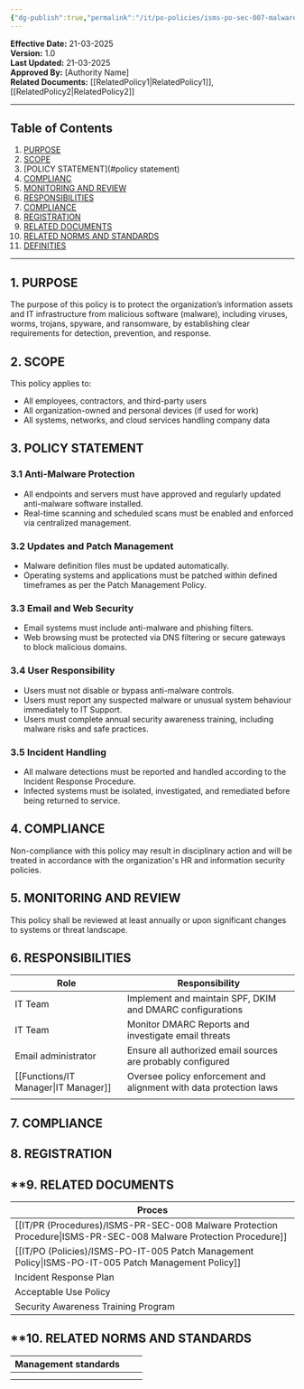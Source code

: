 ```yaml
---
{"dg-publish":true,"permalink":"/it/po-policies/isms-po-sec-007-malware-protection-policy/","noteIcon":"default"}
---
```


 
**Effective Date:** 21-03-2025  
**Version:** 1.0  
**Last Updated:** 21-03-2025  
**Approved By:** [Authority Name]  
**Related Documents:** [[RelatedPolicy1\|RelatedPolicy1]], [[RelatedPolicy2\|RelatedPolicy2]]  

---
## **Table of Contents**  
1. [PURPOSE](#purpose)  
2. [SCOPE](#scope)  
3. [POLICY STATEMENT](#policy statement)  
4. [COMPLIANC](#roles-and-responsibilities)  
5. [MONITORING AND REVIEW](#dmarc)  
6. [RESPONSIBILITIES](#responsibilities)  
7. [COMPLIANCE](#compliance)  
8. [REGISTRATION](#registrations)  
9. [RELATED DOCUMENTS](#appendices) 
10. [RELATED NORMS AND STANDARDS](#appendices) 
11. [DEFINITIES](#DEFINITIES) 
---
## **1. PURPOSE**  

The purpose of this policy is to protect the organization’s information assets and IT infrastructure from malicious software (malware), including viruses, worms, trojans, spyware, and ransomware, by establishing clear requirements for detection, prevention, and response.
## **2. SCOPE**

This policy applies to:

- All employees, contractors, and third-party users
- All organization-owned and personal devices (if used for work)
- All systems, networks, and cloud services handling company data  
 
## **3. POLICY STATEMENT** 
 
### 3.1 Anti-Malware Protection

- All endpoints and servers must have approved and regularly updated anti-malware software installed.
- Real-time scanning and scheduled scans must be enabled and enforced via centralized management.

### 3.2 Updates and Patch Management

- Malware definition files must be updated automatically.
- Operating systems and applications must be patched within defined timeframes as per the Patch Management Policy.

### 3.3 Email and Web Security

- Email systems must include anti-malware and phishing filters.
- Web browsing must be protected via DNS filtering or secure gateways to block malicious domains.

### 3.4 User Responsibility

- Users must not disable or bypass anti-malware controls.
- Users must report any suspected malware or unusual system behaviour immediately to IT Support.
- Users must complete annual security awareness training, including malware risks and safe practices.

### 3.5 Incident Handling

- All malware detections must be reported and handled according to the Incident Response Procedure.
- Infected systems must be isolated, investigated, and remediated before being returned to service.
## **4. COMPLIANCE**

Non-compliance with this policy may result in disciplinary action and will be treated in accordance with the organization's HR and information security policies.
## **5.  MONITORING AND REVIEW**

This policy shall be reviewed at least annually or upon significant changes to systems or threat landscape.

## **6. RESPONSIBILITIES**

| **Role**            | **Responsibility**                                                 |
| ------------------- | ------------------------------------------------------------------ |
| IT Team             | Implement and maintain SPF, DKIM and DMARC configurations          |
| IT Team             | Monitor DMARC Reports and investigate email threats                |
| Email administrator | Ensure all authorized email sources are probably configured        |
| [[Functions/IT Manager\|IT Manager]]      | Oversee policy enforcement and alignment with data protection laws |
|                     |                                                                    |

## **7. COMPLIANCE**  


## **8. REGISTRATION**  


## **9. RELATED DOCUMENTS  

| Proces                                    |
| ----------------------------------------- |
| [[IT/PR (Procedures)/ISMS-PR-SEC-008 Malware Protection Procedure\|ISMS-PR-SEC-008 Malware Protection Procedure]]   |
| [[IT/PO (Policies)/ISMS-PO-IT-005 Patch Management Policy\|ISMS-PO-IT-005 Patch Management Policy]] |
| Incident Response Plan                    |
| Acceptable Use Policy                     |
| Security Awareness Training Program       |

## **10. RELATED NORMS AND STANDARDS



| Management standards                                                |                                                 |                                                            |
| ------------------------------------------------------------------- | ----------------------------------------------- | ---------------------------------------------------------- |
|                                                                     |                                                 |                                                            |
|                                                                     |                                                 |                                                            |












